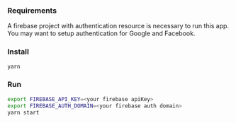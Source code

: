 ### Requirements

A firebase project with authentication resource is necessary to run this app. You may want to setup authentication for Google and Facebook.

### Install

```bash
yarn
```


### Run


```bash
export FIREBASE_API_KEY=<your firebase apiKey>
export FIREBASE_AUTH_DOMAIN=<your firebase auth domain>
yarn start
```